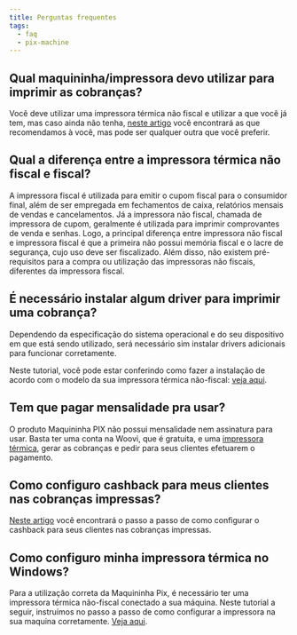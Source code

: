 ```yaml
---
title: Perguntas frequentes
tags:
  - faq
  - pix-machine
---
```


## Qual maquininha/impressora devo utilizar para imprimir as cobranças?

Você deve utilizar uma impressora térmica não fiscal e utilizar a que você já tem, mas caso ainda não tenha,
[neste artigo](https://woovi.com/articles/maquininhas/) você encontrará as que recomendamos à você, mas pode ser qualquer outra que você preferir.

## Qual a diferença entre a impressora térmica não fiscal e fiscal?

A impressora fiscal é utilizada para emitir o cupom fiscal para o consumidor final, além de ser empregada em
fechamentos de caixa, relatórios mensais de vendas e cancelamentos. Já a impressora não fiscal, chamada de
impressora de cupom, geralmente é utilizada para imprimir comprovantes de venda e senhas. Logo, a principal
diferença entre impressora não fiscal e impressora fiscal é que a primeira não possui memória fiscal e o lacre
de segurança, cujo uso deve ser fiscalizado. Além disso, não existem pré-requisitos para a compra ou utilização
das impressoras não fiscais, diferentes da impressora fiscal.

## É necessário instalar algum driver para imprimir uma cobrança?

Dependendo da especificação do sistema operacional e do seu dispositivo em que está sendo utilizado, será necessário sim instalar drivers adicionais para funcionar corretamente.

Neste tutorial, você pode estar conferindo como fazer a instalação de acordo com o modelo da
sua impressora térmica não-fiscal: [veja aqui](./is-it-necessary-to-install-any-driver-to-print-a-charge.md).

## Tem que pagar mensalidade pra usar?

O produto Maquininha PIX não possui mensalidade nem assinatura para usar. Basta ter uma conta na Woovi, que é
gratuita, e uma [impressora térmica](https://woovi.com/articles/maquininhas/), gerar as cobranças e pedir para seus clientes efetuarem o pagamento.

## Como configuro cashback para meus clientes nas cobranças impressas?

[Neste artigo](https://developers.openpix.com.br/docs/cashback/cashback-how-to-config) você encontrará o passo a passo de como configurar o cashback para seus clientes nas cobranças
impressas.

## Como configuro minha impressora térmica no Windows?

Para a utilização correta da Maquininha Pix, é necessário ter uma impressora térmica não-fiscal
conectado a sua máquina. Neste tutorial a seguir, instruímos no passo a passo de como configurar a impressora na sua maquina corretamente. [Veja aqui](./setup-pix-machine.md).

